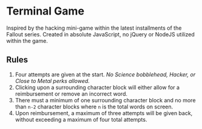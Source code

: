 # Terminal Game
Inspired by the hacking mini-game within the latest installments of the Fallout series. Created in absolute JavaScript, no jQuery or NodeJS utilized within the game.

## Rules
1. Four attempts are given at the start. _No Science bobblehead, Hacker, or Close to Metal perks allowed._
2. Clicking upon a surrounding character block will either allow for a reimbursement or remove an incorrect word.
3. There must a minimum of one surrounding character block and no more than `n-2` character blocks where `n` is the total words on screen.
4. Upon reimbursement, a maximum of three attempts will be given back, without exceeding a maximum of four total attempts.
